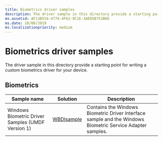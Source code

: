 ```yaml
---
title: Biometrics driver samples
description: The driver sample in this directory provide a starting point for writing a custom biometrics driver for your device.
ms.assetid: AF13B554-4774-4F62-9C1E-3AED5B753B68
ms.date: 10/08/2019
ms.localizationpriority: medium
---
```


# Biometrics driver samples

The driver sample in this directory provide a starting point for writing a custom biometrics driver for your device.

## Biometrics

| Sample name  | Solution | Description
| --- | --- | --- |
| Windows Biometric Driver Samples (UMDF Version 1) | [WBDIsample](https://docs.microsoft.com/samples/microsoft/windows-driver-samples/windows-biometric-driver-samples-umdf-version-1) | Contains the Windows Biometric Driver Interface sample and the Windows Biometric Service Adapter samples. |
